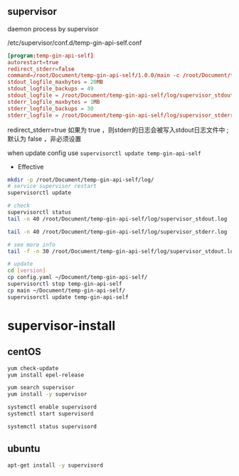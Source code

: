 ## supervisor

daemon process by supervisor 

/etc/supervisor/conf.d/temp-gin-api-self.conf

```conf
[program:temp-gin-api-self]
autorestart=true
redirect_stderr=false
command=/root/Document/temp-gin-api-self/1.0.0/main -c /root/Document/temp-gin-api-self/1.0.0/config.yaml
stdout_logfile_maxbytes = 20MB
stdout_logfile_backups = 49
stdout_logfile = /root/Document/temp-gin-api-self/log/supervisor_stdout.log
stderr_logfile_maxbytes = 1MB
stderr_logfile_backups = 30
stderr_logfile = /root/Document/temp-gin-api-self/log/supervisor_stderr.log
```

redirect_stderr=true 如果为 true ，则stderr的日志会被写入stdout日志文件中 ; 默认为 false ，非必须设置

when update config use `supervisorctl update temp-gin-api-self`

- Effective

```bash
mkdir -p /root/Document/temp-gin-api-self/log/
# service supervisor restart
supervisorctl update

# check
supervisorctl status
tail -n 40 /root/Document/temp-gin-api-self/log/supervisor_stdout.log

tail -n 40 /root/Document/temp-gin-api-self/log/supervisor_stderr.log

# see more info
tail -f -n 30 /root/Document/temp-gin-api-self/log/supervisor_stdout.log

# update
cd [version]
cp config.yaml ~/Document/temp-gin-api-self/
supervisorctl stop temp-gin-api-self
cp main ~/Document/temp-gin-api-self/
supervisorctl update temp-gin-api-self
```

# supervisor-install

## centOS

```bash
yum check-update
yum install epel-release

yum search supervisor
yum install -y supervisor

systemctl enable supervisord
systemctl start supervisord

systemctl status supervisord
```

## ubuntu

```bash
apt-get install -y supervisord
```